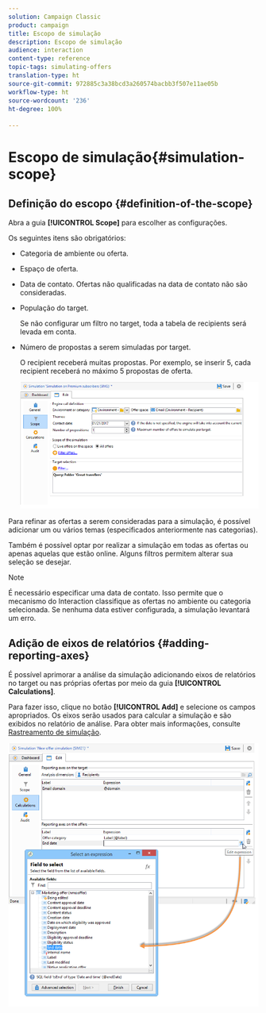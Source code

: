 ```yaml
---
solution: Campaign Classic
product: campaign
title: Escopo de simulação
description: Escopo de simulação
audience: interaction
content-type: reference
topic-tags: simulating-offers
translation-type: ht
source-git-commit: 972885c3a38bcd3a260574bacbb3f507e11ae05b
workflow-type: ht
source-wordcount: '236'
ht-degree: 100%

---
```



# Escopo de simulação{#simulation-scope}

## Definição do escopo {#definition-of-the-scope}

Abra a guia **[!UICONTROL Scope]** para escolher as configurações.

Os seguintes itens são obrigatórios:

* Categoria de ambiente ou oferta.
* Espaço de oferta.
* Data de contato. Ofertas não qualificadas na data de contato não são consideradas.
* População do target.

   Se não configurar um filtro no target, toda a tabela de recipients será levada em conta.

* Número de propostas a serem simuladas por target.

   O recipient receberá muitas propostas. Por exemplo, se inserir 5, cada recipient receberá no máximo 5 propostas de oferta.

   ![](assets/offer_simulation_009.png)

Para refinar as ofertas a serem consideradas para a simulação, é possível adicionar um ou vários temas (especificados anteriormente nas categorias).

Também é possível optar por realizar a simulação em todas as ofertas ou apenas aquelas que estão online. Alguns filtros permitem alterar sua seleção se desejar.

>[!NOTE]
>
>É necessário especificar uma data de contato. Isso permite que o mecanismo do Interaction classifique as ofertas no ambiente ou categoria selecionada. Se nenhuma data estiver configurada, a simulação levantará um erro.

## Adição de eixos de relatórios {#adding-reporting-axes}

É possível aprimorar a análise da simulação adicionando eixos de relatórios no target ou nas próprias ofertas por meio da guia **[!UICONTROL Calculations]**.

Para fazer isso, clique no botão **[!UICONTROL Add]** e selecione os campos apropriados. Os eixos serão usados para calcular a simulação e são exibidos no relatório de análise. Para obter mais informações, consulte [Rastreamento de simulação](../../interaction/using/simulation-tracking.md).

![](assets/offer_simulation_011.png)


